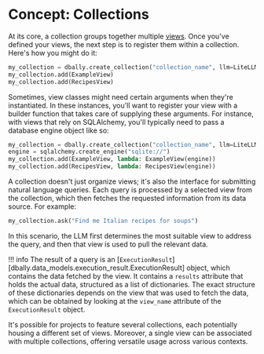 # Concept: Collections

At its core, a collection groups together multiple [views](views.md). Once you've defined your views, the next step is to register them within a collection. Here's how you might do it:

```python
my_collection = dbally.create_collection("collection_name", llm=LiteLLM())
my_collection.add(ExampleView)
my_collection.add(RecipesView)
```

Sometimes, view classes might need certain arguments when they're instantiated. In these instances, you'll want to register your view with a builder function that takes care of supplying these arguments. For instance, with views that rely on SQLAlchemy, you'll typically need to pass a database engine object like so:

```python
my_collection = dbally.create_collection("collection_name", llm=LiteLLM())
engine = sqlalchemy.create_engine("sqlite://")
my_collection.add(ExampleView, lambda: ExampleView(engine))
my_collection.add(RecipesView, lambda: RecipesView(engine))
```

A collection doesn't just organize views; it's also the interface for submitting natural language queries. Each query is processed by a selected view from the collection, which then fetches the requested information from its data source. For example:

```python
my_collection.ask("Find me Italian recipes for soups")
```

In this scenario, the LLM first determines the most suitable view to address the query, and then that view is used to pull the relevant data.

!!! info
    The result of a query is an [`ExecutionResult`][dbally.data_models.execution_result.ExecutionResult] object, which contains the data fetched by the view. It contains a `results` attribute that holds the actual data, structured as a list of dictionaries. The exact structure of these dictionaries depends on the view that was used to fetch the data, which can be obtained by looking at the `view_name` attribute of the `ExecutionResult` object.

It's possible for projects to feature several collections, each potentially housing a different set of views. Moreover, a single view can be associated with multiple collections, offering versatile usage across various contexts.
